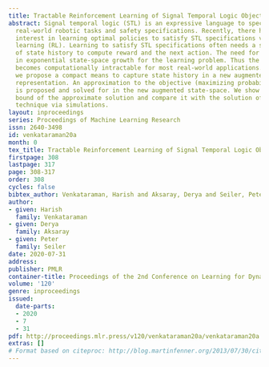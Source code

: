 ```yaml
---
title: Tractable Reinforcement Learning of Signal Temporal Logic Objectives
abstract: Signal temporal logic (STL) is an expressive language to specify time-bound
  real-world robotic tasks and safety specifications. Recently, there has been an
  interest in learning optimal policies to satisfy STL specifications via reinforcement
  learning (RL). Learning to satisfy STL specifications often needs a sufficient length
  of state history to compute reward and the next action. The need for history results
  in exponential state-space growth for the learning problem. Thus the learning problem
  becomes computationally intractable for most real-world applications. In this paper,
  we propose a compact means to capture state history in a new augmented state-space
  representation. An approximation to the objective (maximizing probability of satisfaction)
  is proposed and solved for in the new augmented state-space. We show the performance
  bound of the approximate solution and compare it with the solution of an existing
  technique via simulations.
layout: inproceedings
series: Proceedings of Machine Learning Research
issn: 2640-3498
id: venkataraman20a
month: 0
tex_title: Tractable Reinforcement Learning of Signal Temporal Logic Objectives
firstpage: 308
lastpage: 317
page: 308-317
order: 308
cycles: false
bibtex_author: Venkataraman, Harish and Aksaray, Derya and Seiler, Peter
author:
- given: Harish
  family: Venkataraman
- given: Derya
  family: Aksaray
- given: Peter
  family: Seiler
date: 2020-07-31
address: 
publisher: PMLR
container-title: Proceedings of the 2nd Conference on Learning for Dynamics and Control
volume: '120'
genre: inproceedings
issued:
  date-parts:
  - 2020
  - 7
  - 31
pdf: http://proceedings.mlr.press/v120/venkataraman20a/venkataraman20a.pdf
extras: []
# Format based on citeproc: http://blog.martinfenner.org/2013/07/30/citeproc-yaml-for-bibliographies/
---
```

